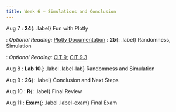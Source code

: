```yaml
---
title: Week 6 — Simulations and Conclusion
---
```


Aug 7
: **24**{: .label} Fun with Plotly
  <!--: [Slides](#) &#8226; [Code](#) &#8226; [Blank Code](#)-->
: *Optional Reading:* [Plotly Documentation](https://plotly.com/python/plotly-express/)
: **25**{: .label} Randomness, Simulation
  <!--: [Slides](#) &#8226; [Code](#) &#8226; [Blank Code](#)-->
: *Optional Reading:* [CIT 9](https://inferentialthinking.com/chapters/09/Randomness.html); [CIT 9.3](https://inferentialthinking.com/chapters/09/3/Simulation.html)

Aug 8
: **Lab 10**{: .label .label-lab} Randomness and Simulation

Aug 9
: **26**{: .label} Conclusion and Next Steps
  <!--: [Slides](#) &#8226; [Code](#) &#8226; [Blank Code](#)-->

Aug 10
: **R**{: .label} Final Review
  <!--: [Slides](#) &#8226; [Code](#) &#8226; [Blank Code](#)-->

Aug 11
: **Exam**{: .label .label-exam} Final Exam
